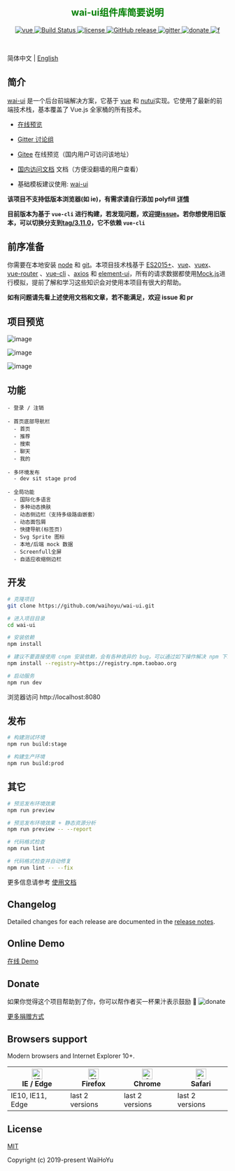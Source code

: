 <h2 align="center" style="color:green">
  wai-ui组件库简要说明
</h2>

<p align="center">
  <a href="https://github.com/vuejs/vue">
    <img src="https://img.shields.io/badge/vue-2.6.10-brightgreen.svg" alt="vue">
  </a>
  <!-- <a href="https://github.com/ElemeFE/element">
    <img src="https://img.shields.io/badge/element--ui-2.7.0-brightgreen.svg" alt="element-ui">
  </a> -->
  <a href="https://travis-ci.org/waihoyu/wai-ui" rel="nofollow">
    <img src="https://travis-ci.com/waihoyu/wai-ui.svg?branch=master" alt="Build Status">
  </a>
  <a href="https://github.com/waihoyu/wai-ui/master/LICENSE">
    <img src="https://img.shields.io/github/license/mashape/apistatus.svg" alt="license">
  </a>
  <a href="https://github.com/waihoyu/wai-ui/releases">
    <img src="https://img.shields.io/github/release/waihoyu/wai-ui.svg" alt="GitHub release">
  </a>
  <a href="https://gitter.im/wai-ui/discuss">
    <img src="https://badges.gitter.im/Join%20Chat.svg" alt="gitter">
  </a>
  <a href="https://waihoyu.gitee.io/wai-ui-site/zh/donate">
    <img src="https://img.shields.io/badge/%24-donate-ff69b4.svg" alt="donate">
  </a>
    <a href="https://waihoyu.gitee.io/wai-ui-site/zh/donate">
    <img src="https://img.shields.io/github/followers/waihoyu?style=social" alt="f">
  </a>
  
</p>

<br>

简体中文 | [English](./README.md)

## 简介

[wai-ui](https://waihoyu.github.io/wai-ui) 是一个后台前端解决方案，它基于 [vue](https://github.com/vuejs/vue) 和 [nutui](https://github.com/jdf2e/nutui)实现。它使用了最新的前端技术栈，基本覆盖了 Vue.js 全家桶的所有技术。

-   [在线预览](https://waihoyu.github.io/wai-ui)

-   [Gitter 讨论组](https://gitter.im/wai-ui/discuss)

-   [Gitee](https://waihoyu.gitee.io/wai-ui/) 在线预览（国内用户可访问该地址）

-   [国内访问文档](https://waihoyu.gitee.io/wai-ui-site/zh/) 文档（方便没翻墙的用户查看）

-   基础模板建议使用: [wai-ui](https://github.com/waihoyu/wai-ui)

**该项目不支持低版本浏览器(如 ie)，有需求请自行添加 polyfill [详情](https://github.com/waihoyu/wai-ui/wiki#babel-polyfill)**

**目前版本为基于 `vue-cli` 进行构建，若发现问题，欢迎提[issue](https://github.com/waihoyu/wai-ui/issues/new)。若你想使用旧版本，可以切换分支到[tag/3.11.0](https://github.com/waihoyu/wai-ui/tree/tag/3.11.0)，它不依赖 `vue-cli`**

## 前序准备

你需要在本地安装 [node](http://nodejs.org/) 和 [git](https://git-scm.com/)。本项目技术栈基于 [ES2015+](http://es6.ruanyifeng.com/)、[vue](https://cn.vuejs.org/index.html)、[vuex](https://vuex.vuejs.org/zh-cn/)、[vue-router](https://router.vuejs.org/zh-cn/) 、[vue-cli](https://github.com/vuejs/vue-cli) 、[axios](https://github.com/axios/axios) 和 [element-ui](https://github.com/ElemeFE/element)，所有的请求数据都使用[Mock.js](https://github.com/nuysoft/Mock)进行模拟，提前了解和学习这些知识会对使用本项目有很大的帮助。

**如有问题请先看上述使用文档和文章，若不能满足，欢迎 issue 和 pr**

## 项目预览

 <p align="center">
 
![image](./src/assets/images/main.png)

![image](./src/assets/images/recommend.png)

![image](./src/assets/images/rearch.png)

</p>

## 功能

```
- 登录 / 注销

- 首页底部导航栏
  - 首页
  - 推荐
  - 搜索
  - 聊天
  - 我的

- 多环境发布
  - dev sit stage prod

- 全局功能
  - 国际化多语言
  - 多种动态换肤
  - 动态侧边栏（支持多级路由嵌套）
  - 动态面包屑
  - 快捷导航(标签页)
  - Svg Sprite 图标
  - 本地/后端 mock 数据
  - Screenfull全屏
  - 自适应收缩侧边栏

```

## 开发

```bash
# 克隆项目
git clone https://github.com/waihoyu/wai-ui.git

# 进入项目目录
cd wai-ui

# 安装依赖
npm install

# 建议不要直接使用 cnpm 安装依赖，会有各种诡异的 bug。可以通过如下操作解决 npm 下载速度慢的问题
npm install --registry=https://registry.npm.taobao.org

# 启动服务
npm run dev
```

浏览器访问 http://localhost:8080

## 发布

```bash
# 构建测试环境
npm run build:stage

# 构建生产环境
npm run build:prod
```

## 其它

```bash
# 预览发布环境效果
npm run preview

# 预览发布环境效果 + 静态资源分析
npm run preview -- --report

# 代码格式检查
npm run lint

# 代码格式检查并自动修复
npm run lint -- --fix
```

更多信息请参考 [使用文档](https://waihoyu.github.io/wai-ui-site/zh/)

## Changelog

Detailed changes for each release are documented in the [release notes](https://github.com/waihoyu/wai-ui/releases).

## Online Demo

[在线 Demo](https://waihoyu.github.io/wai-ui)

## Donate

如果你觉得这个项目帮助到了你，你可以帮作者买一杯果汁表示鼓励 :tropical_drink:
![donate](https://waihoyu.github.io/donate/donation.png)

[更多捐赠方式](https://waihoyu.gitee.io/wai-ui-site/zh/donate)

## Browsers support

Modern browsers and Internet Explorer 10+.

| [<img src="https://raw.githubusercontent.com/alrra/browser-logos/master/src/edge/edge_48x48.png" alt="IE / Edge" width="24px" height="24px" />](https://godban.github.io/browsers-support-badges/)</br>IE / Edge | [<img src="https://raw.githubusercontent.com/alrra/browser-logos/master/src/firefox/firefox_48x48.png" alt="Firefox" width="24px" height="24px" />](https://godban.github.io/browsers-support-badges/)</br>Firefox | [<img src="https://raw.githubusercontent.com/alrra/browser-logos/master/src/chrome/chrome_48x48.png" alt="Chrome" width="24px" height="24px" />](https://godban.github.io/browsers-support-badges/)</br>Chrome | [<img src="https://raw.githubusercontent.com/alrra/browser-logos/master/src/safari/safari_48x48.png" alt="Safari" width="24px" height="24px" />](https://godban.github.io/browsers-support-badges/)</br>Safari |
| ---------------------------------------------------------------------------------------------------------------------------------------------------------------------------------------------------------------- | ------------------------------------------------------------------------------------------------------------------------------------------------------------------------------------------------------------------ | -------------------------------------------------------------------------------------------------------------------------------------------------------------------------------------------------------------- | -------------------------------------------------------------------------------------------------------------------------------------------------------------------------------------------------------------- |
| IE10, IE11, Edge                                                                                                                                                                                                 | last 2 versions                                                                                                                                                                                                    | last 2 versions                                                                                                                                                                                                | last 2 versions                                                                                                                                                                                                |

## License

[MIT](https://github.com/waihoyu/wai-ui/blob/master/LICENSE)

Copyright (c) 2019-present WaiHoYu
